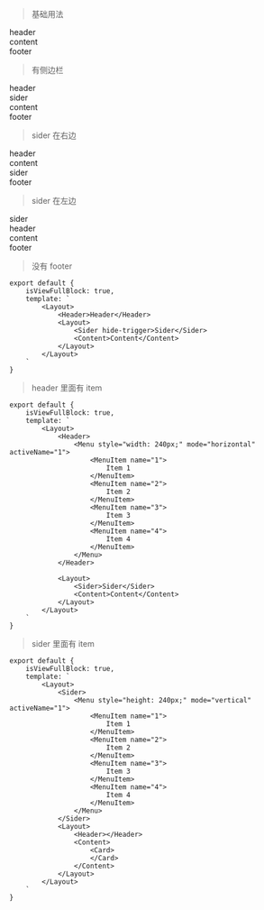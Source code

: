 > 基础用法

<html>
    <div class="bell-layout bell-row column">
        <div class="bell-layout-header bell-col bell-col-span-24">
            header
        </div>
        <div class="bell-layout-content bell-col bell-col-span-24">
            content
        </div>
        <div class="bell-layout-footer bell-col bell-col-span-24">
            footer
        </div>
    </div>
</html>

> 有侧边栏

<html>
    <div class="bell-layout bell-row column">
        <div class="bell-layout-header bell-col bell-col-span-24">
            header
        </div>
        <div class="bell-layout bell-row bell-col-span-24">
            <div class="bell-layout-sider bell-col-span-6">
                sider
            </div>
            <div class="bell-layout-content bell-col-span-18">
                content
            </div>
        </div>
        <div class="bell-layout-footer bell-col bell-col-span-24">
            footer
        </div>
    </div>
</html>

> sider 在右边

<html>
    <div class="bell-layout bell-row column">
        <div class="bell-layout-header bell-col bell-col-span-24">
            header
        </div>
        <div class="bell-layout bell-row bell-col-span-24">
            <div class="bell-layout-content bell-col-span-18">
                content
            </div>
            <div class="bell-layout-sider bell-col-span-6">
                sider
            </div>
        </div>
        <div class="bell-layout-footer bell-col bell-col-span-24">
            footer
        </div>
    </div>
</html>

> sider 在左边

<html>
    <div class="bell-layout bell-row">
        <div class="bell-layout-sider bell-col-span-6">
            sider
        </div>
        <div class="bell-layout bell-row bell-col-span-18 column">
            <div class="bell-layout-header bell-col bell-col-span-24">
                header
            </div>
            <div class="bell-layout-content bell-col-span-18">
                content
            </div>
            <div class="bell-layout-footer bell-col bell-col-span-24">
                footer
            </div>
        </div>
    </div>
</html>

> 没有 footer

    export default {
        isViewFullBlock: true,
        template: `
            <Layout>
                <Header>Header</Header>
                <Layout>
                    <Sider hide-trigger>Sider</Sider>
                    <Content>Content</Content>
                </Layout>
            </Layout>
        `
    }

> header 里面有 item

    export default {
        isViewFullBlock: true,
        template: `
            <Layout>
                <Header>
                    <Menu style="width: 240px;" mode="horizontal" activeName="1">
                        <MenuItem name="1">
                            Item 1
                        </MenuItem>
                        <MenuItem name="2">
                            Item 2
                        </MenuItem>
                        <MenuItem name="3">
                            Item 3
                        </MenuItem>
                        <MenuItem name="4">
                            Item 4
                        </MenuItem>
                    </Menu>
                </Header>

                <Layout>
                    <Sider>Sider</Sider>
                    <Content>Content</Content>
                </Layout>
            </Layout>
        `
    }

> sider 里面有 item

    export default {
        isViewFullBlock: true,
        template: `
            <Layout>
                <Sider>
                    <Menu style="height: 240px;" mode="vertical" activeName="1">
                        <MenuItem name="1">
                            Item 1
                        </MenuItem>
                        <MenuItem name="2">
                            Item 2
                        </MenuItem>
                        <MenuItem name="3">
                            Item 3
                        </MenuItem>
                        <MenuItem name="4">
                            Item 4
                        </MenuItem>
                    </Menu>
                </Sider>
                <Layout>
                    <Header></Header>
                    <Content>
                        <Card>
                        </Card>
                    </Content>
                </Layout>
            </Layout>
        `
    }
